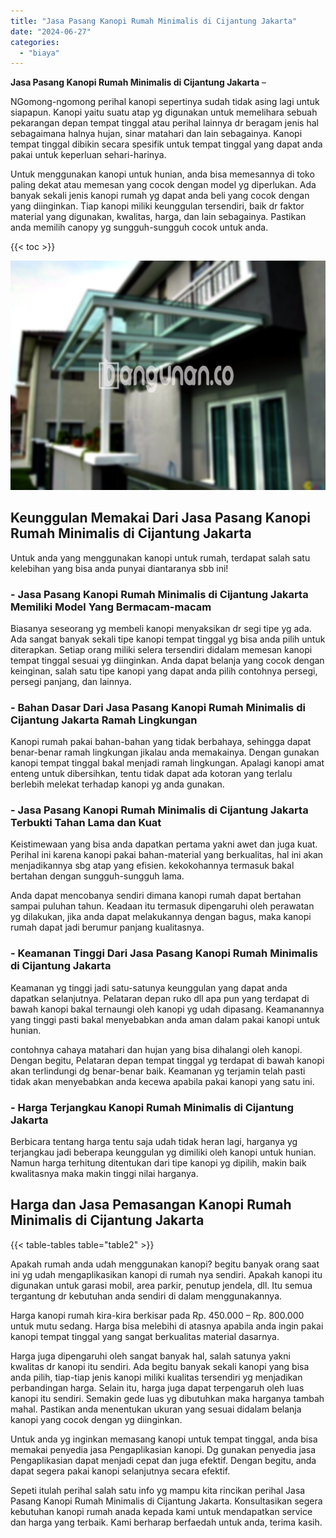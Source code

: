 ```yaml
---
title: "Jasa Pasang Kanopi Rumah Minimalis di Cijantung Jakarta"
date: "2024-06-27"
categories: 
  - "biaya"
---
```


**Jasa Pasang Kanopi Rumah Minimalis di Cijantung Jakarta** –

NGomong-ngomong perihal kanopi sepertinya sudah tidak asing lagi untuk siapapun. Kanopi yaitu suatu atap yg digunakan untuk memelihara sebuah pekarangan depan tempat tinggal atau perihal lainnya dr beragam jenis hal sebagaimana halnya hujan, sinar matahari dan lain sebagainya. Kanopi tempat tinggal dibikin secara spesifik untuk tempat tinggal yang dapat anda pakai untuk keperluan sehari-harinya.

Untuk menggunakan kanopi untuk hunian, anda bisa memesannya di toko paling dekat atau memesan yang cocok dengan model yg diperlukan. Ada banyak sekali jenis kanopi rumah yg dapat anda beli yang cocok dengan yang diinginkan. Tiap kanopi miliki keunggulan tersendiri, baik dr faktor material yang digunakan, kwalitas, harga, dan lain sebagainya. Pastikan anda memilih canopy yg sungguh-sungguh cocok untuk anda.

{{< toc >}}

![Jasa Pasang Kanopi Rumah Minimalis di Cijantung Jakarta](/images/harga-kanopi-minimalis-67.png)

## Keunggulan Memakai Dari Jasa Pasang Kanopi Rumah Minimalis di Cijantung Jakarta

Untuk anda yang menggunakan kanopi untuk rumah, terdapat salah satu kelebihan yang bisa anda punyai diantaranya sbb ini!

### \- Jasa Pasang Kanopi Rumah Minimalis di Cijantung Jakarta Memiliki Model Yang Bermacam-macam

Biasanya seseorang yg membeli kanopi menyaksikan dr segi tipe yg ada. Ada sangat banyak sekali tipe kanopi tempat tinggal yg bisa anda pilih untuk diterapkan. Setiap orang miliki selera tersendiri didalam memesan kanopi tempat tinggal sesuai yg diinginkan. Anda dapat belanja yang cocok dengan keinginan, salah satu tipe kanopi yang dapat anda pilih contohnya persegi, persegi panjang, dan lainnya.

### \- Bahan Dasar Dari Jasa Pasang Kanopi Rumah Minimalis di Cijantung Jakarta Ramah Lingkungan

Kanopi rumah pakai bahan-bahan yang tidak berbahaya, sehingga dapat benar-benar ramah lingkungan jikalau anda memakainya. Dengan gunakan kanopi tempat tinggal bakal menjadi ramah lingkungan. Apalagi kanopi amat enteng untuk dibersihkan, tentu tidak dapat ada kotoran yang terlalu berlebih melekat terhadap kanopi yg anda gunakan.

### \- Jasa Pasang Kanopi Rumah Minimalis di Cijantung Jakarta Terbukti Tahan Lama dan Kuat

Keistimewaan yang bisa anda dapatkan pertama yakni awet dan juga kuat. Perihal ini karena kanopi pakai bahan-material yang berkualitas, hal ini akan menjadikannya sbg atap yang efisien. kekokohannya termasuk bakal bertahan dengan sungguh-sungguh lama.

Anda dapat mencobanya sendiri dimana kanopi rumah dapat bertahan sampai puluhan tahun. Keadaan itu termasuk dipengaruhi oleh perawatan yg dilakukan, jika anda dapat melakukannya dengan bagus, maka kanopi rumah dapat jadi berumur panjang kualitasnya.

### \- Keamanan Tinggi Dari Jasa Pasang Kanopi Rumah Minimalis di Cijantung Jakarta

Keamanan yg tinggi jadi satu-satunya keunggulan yang dapat anda dapatkan selanjutnya. Pelataran depan ruko dll apa pun yang terdapat di bawah kanopi bakal ternaungi oleh kanopi yg udah dipasang. Keamanannya yang tinggi pasti bakal menyebabkan anda aman dalam pakai kanopi untuk hunian.

contohnya cahaya matahari dan hujan yang bisa dihalangi oleh kanopi. Dengan begitu, Pelataran depan tempat tinggal yg terdapat di bawah kanopi akan terlindungi dg benar-benar baik. Keamanan yg terjamin telah pasti tidak akan menyebabkan anda kecewa apabila pakai kanopi yang satu ini.

### \- Harga Terjangkau Kanopi Rumah Minimalis di Cijantung Jakarta

Berbicara tentang harga tentu saja udah tidak heran lagi, harganya yg terjangkau jadi beberapa keunggulan yg dimiliki oleh kanopi untuk hunian. Namun harga terhitung ditentukan dari tipe kanopi yg dipilih, makin baik kwalitasnya maka makin tinggi nilai harganya.

## Harga dan Jasa Pemasangan Kanopi Rumah Minimalis di Cijantung Jakarta

{{< table-tables table="table2" >}}

Apakah rumah anda udah menggunakan kanopi? begitu banyak orang saat ini yg udah mengaplikasikan kanopi di rumah nya sendiri. Apakah kanopi itu digunakan untuk garasi mobil, area parkir, penutup jendela, dll. Itu semua tergantung dr kebutuhan anda sendiri di dalam menggunakannya.

Harga kanopi rumah kira-kira berkisar pada Rp. 450.000 – Rp. 800.000 untuk mutu sedang. Harga bisa melebihi di atasnya apabila anda ingin pakai kanopi tempat tinggal yang sangat berkualitas material dasarnya.

Harga juga dipengaruhi oleh sangat banyak hal, salah satunya yakni kwalitas dr kanopi itu sendiri. Ada begitu banyak sekali kanopi yang bisa anda pilih, tiap-tiap jenis kanopi miliki kualitas tersendiri yg menjadikan perbandingan harga. Selain itu, harga juga dapat terpengaruh oleh luas kanopi itu sendiri. Semakin gede luas yg dibutuhkan maka harganya tambah mahal. Pastikan anda menentukan ukuran yang sesuai didalam belanja kanopi yang cocok dengan yg diinginkan.

Untuk anda yg inginkan memasang kanopi untuk tempat tinggal, anda bisa memakai penyedia jasa Pengaplikasian kanopi. Dg gunakan penyedia jasa Pengaplikasian dapat menjadi cepat dan juga efektif. Dengan begitu, anda dapat segera pakai kanopi selanjutnya secara efektif.

Sepeti itulah perihal salah satu info yg mampu kita rincikan perihal Jasa Pasang Kanopi Rumah Minimalis di Cijantung Jakarta. Konsultasikan segera kebutuhan kanopi rumah anada kepada kami untuk mendapatkan service dan harga yang terbaik. Kami berharap berfaedah untuk anda, terima kasih.
